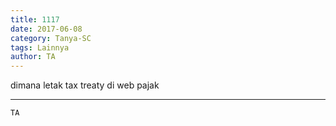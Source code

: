 ```yaml
---
title: 1117
date: 2017-06-08
category: Tanya-SC
tags: Lainnya
author: TA
---
```


dimana letak tax treaty di web pajak

---



`TA`
